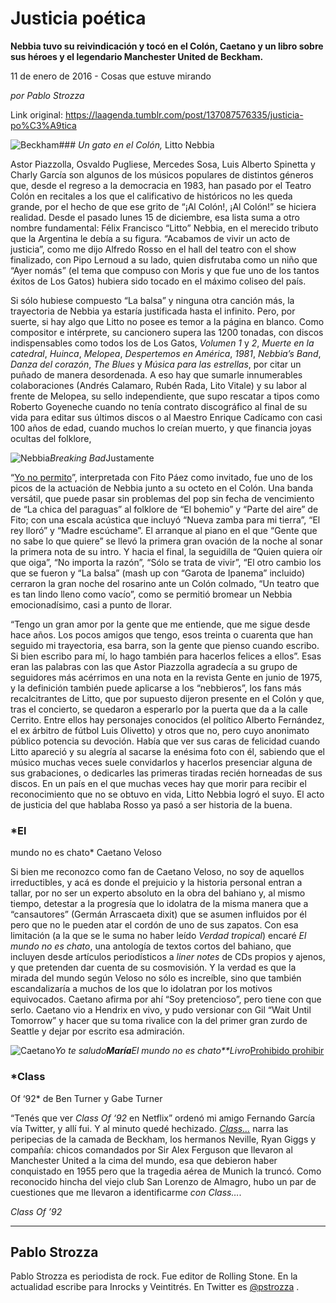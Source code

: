# Justicia poética

**Nebbia tuvo su reivindicación y tocó en el Colón, Caetano y un libro sobre sus héroes y el legendario Manchester United de Beckham.**

11 de enero de 2016 - Cosas que estuve mirando

_por Pablo Strozza_

Link original: https://laagenda.tumblr.com/post/137087576335/justicia-po%C3%A9tica

![Beckham](https://64.media.tumblr.com/c75d005e2b085c825cd91a5fc2bbc7c2/tumblr_inline_pk0u87VzmY1t6q87u_500.png)### *Un gato en el Colón,* Litto Nebbia

  
Astor
Piazzolla, Osvaldo Pugliese, Mercedes Sosa, Luis Alberto Spinetta y
Charly García son algunos de los músicos populares de distintos
géneros que, desde el regreso a la democracia en 1983, han pasado
por el Teatro Colón en recitales a los que el calificativo de
históricos no les queda grande, por el hecho de que ese grito de “¡Al
Colón!, ¡Al Colón!” se hiciera realidad. Desde el pasado lunes
15 de diciembre, esa lista suma a otro nombre fundamental: Félix
Francisco “Litto” Nebbia, en el merecido tributo que la Argentina
le debía a su figura. “Acabamos de vivir un acto de justicia”,
como me dijo Alfredo Rosso en el hall del teatro con el show
finalizado, con Pipo Lernoud a su lado, quien disfrutaba como un niño
que “Ayer nomás” (el tema que compuso con Moris y que fue uno de
los tantos éxitos de Los Gatos) hubiera sido tocado en el máximo
coliseo del país.

Si
sólo hubiese compuesto “La balsa” y ninguna otra canción más,
la trayectoria de Nebbia ya estaría justificada hasta el infinito.
Pero, por suerte, si hay algo que Litto no posee es temor a la página
en blanco. Como compositor e intérprete, su cancionero supera las
1200 tonadas, con discos indispensables como todos los de Los Gatos,
*Volumen
1*
y *2*,
*Muerte
en la catedral*,
*Huinca*,
*Melopea*,
*Despertemos
en América*,
*1981*,
*Nebbia’s
Band*,
*Danza
del corazón*,
*The
Blues*
y *Música
para las estrellas*,
por citar un puñado de manera desordenada. A eso hay que sumarle
innumerables colaboraciones (Andrés Calamaro, Rubén Rada, Lito
Vitale) y su labor al frente de  Melopea, su sello independiente, que
supo rescatar a tipos como Roberto Goyeneche cuando no tenía
contrato discográfico al final de su vida para editar sus últimos
discos o al Maestro Enrique Cadícamo con casi 100 años de edad,
cuando muchos lo creían muerto, y que financia joyas ocultas del
folklore, 

![Nebbia](https://64.media.tumblr.com/fce9e0599a191b28d967a23d5d6b7a9e/tumblr_inline_pk0u87onmQ1t6q87u_400.jpg)*Breaking
Bad*Justamente 


“[Yo no permito](https://www.youtube.com/watch?v=Jx8x3NDLrVs)”,
interpretada con Fito Páez como invitado, fue
uno de los picos de la actuación de Nebbia junto a su octeto en el
Colón. Una banda versátil, que puede pasar sin problemas del pop
sin fecha de vencimiento de “La chica del paraguas” al folklore
de “El bohemio” y “Parte del aire” de Fito; con una escala
acústica que incluyó “Nueva zamba para mi tierra”, “El rey
lloró” y “Madre escúchame”. El arranque al piano en el que
“Gente que no sabe lo que quiere” se llevó la primera gran
ovación de la noche al sonar la primera nota de su intro. Y hacia el
final, la seguidilla de “Quien quiera oír que oiga”, “No
importa la razón”, “Sólo se trata de vivir”, “El otro
cambio los que se fueron y “La balsa” (mash up con “Garota de
Ipanema” incluido) cerraron la gran noche del rosarino ante un
Colón colmado, “Un teatro que es tan lindo lleno como vacío”,
como se permitió bromear un Nebbia emocionadísimo, casi a punto de
llorar. 


“Tengo
un gran amor por la gente que me entiende, que me sigue desde hace
años. Los pocos amigos que tengo, esos treinta o cuarenta que han
seguido mi trayectoria, esa barra, son la gente que pienso cuando
escribo. Si bien escribo para mí, lo hago también para hacerlos
felices a ellos”. Esas eran las palabras con las que Astor
Piazzolla agradecía a su grupo de seguidores más acérrimos en una
nota en la revista Gente en junio de 1975, y la definición también
puede aplicarse a los “nebbieros”, los fans más recalcitrantes
de Litto, que por supuesto dijeron presente en el Colón y que, tras
el concierto, se quedaron a esperarlo por la puerta que da a la calle
Cerrito. Entre ellos hay personajes conocidos (el político Alberto
Fernández, el ex árbitro de fútbol Luis Olivetto) y otros que no,
pero cuyo anonimato público potencia su devoción. Había que ver
sus caras de felicidad cuando Litto apareció y su alegría al
sacarse la enésima foto con él, sabiendo que el músico muchas
veces suele convidarlos y hacerlos presenciar alguna de sus
grabaciones, o dedicarles las primeras tiradas recién horneadas de
sus discos. En un país en el que muchas veces hay que morir para
recibir el reconocimiento que no se obtuvo en vida, Litto Nebbia
logró el suyo. El acto de justicia del que hablaba Rosso ya pasó a
ser historia de la buena. 


  


### *El
mundo no es chato* Caetano Veloso

  
Si
bien me reconozco como fan de Caetano Veloso, no soy de aquellos
irreductibles, y acá es donde el prejuicio y la historia personal
entran a tallar, por no ser un experto absoluto en la obra del
bahiano y, al mismo tiempo, detestar a la progresía que lo idolatra
de la misma manera que a “cansautores” (Germán Arrascaeta dixit)
que se asumen influidos por él pero que no le pueden atar el cordón
de uno de sus zapatos. Con esa limitación (a la que se le suma no
haber leído *Verdad
tropical*)
encaré *El
mundo no es chato*,
una antología de textos cortos del bahiano, que incluyen desde
artículos periodísticos a *liner
notes*
de CDs propios y ajenos, y que pretenden dar cuenta de su
cosmovisión. Y la verdad es que la mirada del mundo según Veloso no
sólo es increíble, sino que también escandalizaría a muchos de
los que lo idolatran por los motivos equivocados. Caetano afirma por
ahí “Soy pretencioso”, pero tiene con que serlo. Caetano vio a
Hendrix en vivo, y pudo versionar con Gil “Wait Until Tomorrow” y
hacer que su toma rivalice con la del primer gran zurdo de Seattle y
dejar por escrito esa admiración. 

![Caetano](https://64.media.tumblr.com/820464007a8faf756120dd60adbbdcd4/tumblr_inline_pk0u88rUBK1t6q87u_400.jpg)*Yo
te saludo**María**El
mundo no es chato**Livro*[Prohibido prohibir](https://www.youtube.com/watch?v=-xkxIpeGVMc)  


### *Class
Of  ‘92* de Ben Turner y
Gabe Turner

  


“Tenés
que ver *Class
Of  ‘92*
en Netflix” ordenó mi amigo Fernando García vía Twitter, y allí
fui. Y al minuto quedé hechizado. *[Class…](https://www.youtube.com/watch?v=jAzzcacQKXk)*
narra las peripecias de la camada de Beckham, los hermanos Neville,
Ryan Giggs y compañía: chicos comandados por Sir Alex Ferguson que
llevaron al Manchester United a la cima del mundo, esa que debieron
haber conquistado en 1955 pero que la tragedia aérea de Munich la
truncó. Como reconocido hincha del viejo club San Lorenzo de
Almagro, hubo un par de cuestiones que me llevaron a identificarme
*con
Class…*.   


  
*Class
Of  ’92*

---

 Pablo Strozza
--------------

 Pablo Strozza es periodista de rock. Fue editor de Rolling Stone. En la actualidad escribe para Inrocks y Veintitrés. En Twitter es [@pstrozza](https://twitter.com/pstrozza?lang=es) . 

